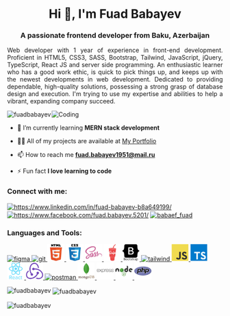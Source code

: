 <h1 align="center">Hi 👋, I'm Fuad Babayev</h1>
<h3 align="center" >A passionate frontend developer from Baku, Azerbaijan</h3>
<p align="justify" >Web developer with 1 year of experience in front-end development. Proficient in HTML5, CSS3, SASS, Bootstrap, Tailwind, JavaScript,  jQuery, TypeScript, React  JS and server side programming. An enthusiastic learner who has a good work ethic, is quick to pick things up, and keeps up with the newest developments in web development. Dedicated to providing dependable, high-quality solutions, possessing a strong grasp of database design and execution. I'm trying to use my expertise and abilities to help a vibrant, expanding company succeed.</p>
<div><img align="right" alt="Coding" width="400"  src="https://camo.githubusercontent.com/7de37139d0b4c1ce40865e799b446c0e963a3dd8fb68d239707237c40604fa3d/68747470733a2f2f63646e2e6472696262626c652e636f6d2f75736572732f3733303730332f73637265656e73686f74732f363538313234332f6176656e746f2e676966"></div>

<p align="left"> <img src="https://komarev.com/ghpvc/?username=fuadbabayev&label=Profile%20views&color=0e75b6&style=flat" alt="fuadbabayev" /> </p>

- 🌱 I’m currently learning **MERN stack development**

- 👨‍💻 All of my projects are available at <a href="https://professional-portfolio-cv.netlify.app/" target="_blank"> My Portfolio </a>

- 📫 How to reach me **fuad.babayev1951@mail.ru**

- ⚡ Fun fact **I love learning to code**

<h3 align="left">Connect with me:</h3>
<p align="left">
<a href="https://linkedin.com/in/https://www.linkedin.com/in/fuad-babayev-b8a649199/" target="blank"><img align="center" src="https://raw.githubusercontent.com/rahuldkjain/github-profile-readme-generator/master/src/images/icons/Social/linked-in-alt.svg" alt="https://www.linkedin.com/in/fuad-babayev-b8a649199/" height="30" width="40" /></a>
<a href="https://fb.com/https://www.facebook.com/fuad.babayev.5201/" target="blank"><img align="center" src="https://raw.githubusercontent.com/rahuldkjain/github-profile-readme-generator/master/src/images/icons/Social/facebook.svg" alt="https://www.facebook.com/fuad.babayev.5201/" height="30" width="40" /></a>
<a href="https://instagram.com/babaef_fuad" target="blank"><img align="center" src="https://raw.githubusercontent.com/rahuldkjain/github-profile-readme-generator/master/src/images/icons/Social/instagram.svg" alt="babaef_fuad" height="30" width="40" /></a>
</p>

<h3 align="left">Languages and Tools:</h3>
<p align="left"> 
  <a href="https://www.figma.com/" target="_blank" rel="noreferrer"> <img src="https://www.vectorlogo.zone/logos/figma/figma-icon.svg" alt="figma" width="40" height="40"/> </a>
  <a href="https://git-scm.com/" target="_blank" rel="noreferrer"> <img src="https://www.vectorlogo.zone/logos/git-scm/git-scm-icon.svg" alt="git" width="40" height="40"/> </a>
  <a href="https://www.w3.org/html/" target="_blank" rel="noreferrer"> <img src="https://raw.githubusercontent.com/devicons/devicon/master/icons/html5/html5-original-wordmark.svg" alt="html5" width="40" height="40"/> </a>
  <a href="https://www.w3schools.com/css/" target="_blank" rel="noreferrer"> <img src="https://raw.githubusercontent.com/devicons/devicon/master/icons/css3/css3-original-wordmark.svg" alt="css3" width="40" height="40"/> </a> 
  <a href="https://sass-lang.com" target="_blank" rel="noreferrer"> <img src="https://raw.githubusercontent.com/devicons/devicon/master/icons/sass/sass-original.svg" alt="sass" width="40" height="40"/> </a> 
  <a href="https://gulpjs.com" target="_blank" rel="noreferrer"> <img src="https://raw.githubusercontent.com/devicons/devicon/master/icons/gulp/gulp-plain.svg" alt="gulp" width="40" height="40"/> </a>
  <a href="https://getbootstrap.com" target="_blank" rel="noreferrer"> <img src="https://raw.githubusercontent.com/devicons/devicon/master/icons/bootstrap/bootstrap-plain-wordmark.svg" alt="bootstrap" width="40" height="40"/> </a>
  <a href="https://tailwindcss.com/" target="_blank" rel="noreferrer"> <img src="https://www.vectorlogo.zone/logos/tailwindcss/tailwindcss-icon.svg" alt="tailwind" width="40" height="40"/> </a> 
  <a href="https://developer.mozilla.org/en-US/docs/Web/JavaScript" target="_blank" rel="noreferrer"> <img src="https://raw.githubusercontent.com/devicons/devicon/master/icons/javascript/javascript-original.svg" alt="javascript" width="40" height="40"/> </a>
  <a href="https://www.typescriptlang.org/" target="_blank" rel="noreferrer"> <img src="https://raw.githubusercontent.com/devicons/devicon/master/icons/typescript/typescript-original.svg" alt="typescript" width="40" height="40"/> </a>
  <a href="https://reactjs.org/" target="_blank" rel="noreferrer"> <img src="https://raw.githubusercontent.com/devicons/devicon/master/icons/react/react-original-wordmark.svg" alt="react" width="40" height="40"/> </a>
  <a href="https://redux.js.org" target="_blank" rel="noreferrer"> <img src="https://raw.githubusercontent.com/devicons/devicon/master/icons/redux/redux-original.svg" alt="redux" width="40" height="40"/> </a> 
  <a href="https://postman.com" target="_blank" rel="noreferrer"> <img src="https://www.vectorlogo.zone/logos/getpostman/getpostman-icon.svg" alt="postman" width="40" height="40"/> </a>
  <a href="https://www.mongodb.com/" target="_blank" rel="noreferrer"> <img src="https://raw.githubusercontent.com/devicons/devicon/master/icons/mongodb/mongodb-original-wordmark.svg" alt="mongodb" width="40" height="40"/> </a> 
  <a href="https://expressjs.com" target="_blank" rel="noreferrer"> <img src="https://raw.githubusercontent.com/devicons/devicon/master/icons/express/express-original-wordmark.svg" alt="express" width="40" height="40"/> </a>
  <a href="https://nodejs.org" target="_blank" rel="noreferrer"> <img src="https://raw.githubusercontent.com/devicons/devicon/master/icons/nodejs/nodejs-original-wordmark.svg" alt="nodejs" width="40" height="40"/> </a> 
  <a href="https://www.php.net" target="_blank" rel="noreferrer"> <img src="https://raw.githubusercontent.com/devicons/devicon/master/icons/php/php-original.svg" alt="php" width="40" height="40"/> </a> 
  </p>


<p><img align="left" src="https://github-readme-stats.vercel.app/api/top-langs?username=fuadbabayev&show_icons=true&locale=en&layout=compact" alt="fuadbabayev" /></p>

<p>&nbsp;<img align="center" src="https://github-readme-stats.vercel.app/api?username=fuadbabayev&show_icons=true&locale=en" alt="fuadbabayev" /></p>

<p><img align="center" src="https://github-readme-streak-stats.herokuapp.com/?user=fuadbabayev&" alt="fuadbabayev" /></p>
